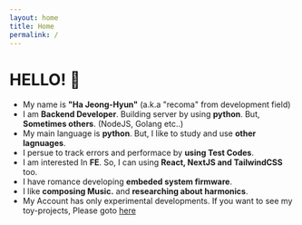 ```yaml
---
layout: home
title: Home
permalink: /
---
```


# HELLO! 👋

* My name is **"Ha Jeong-Hyun"** (a.k.a "recoma" from development field)
* I am **Backend Developer**. Building server by using **python**. But, **Sometimes others**. (NodeJS, Golang etc..)
* My main language is **python**. But, I like to study and use **other lagnuages**.
* I persue to track errors and performace by **using Test Codes**.
* I am interested In **FE**. So, I can using **React, NextJS and TailwindCSS** too.
* I have romance developing **embeded system firmware**.
* I like **composing Music.** and **researching about harmonics**.
* My Account has only experimental developments. If you want to see my toy-projects, Please goto [here](https://github.com/sweetcase-production)